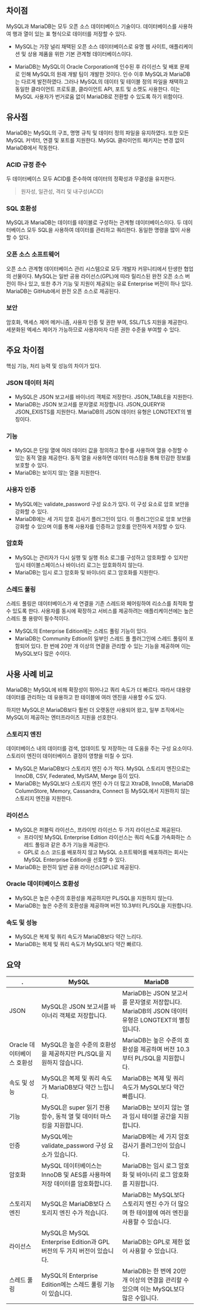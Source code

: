 ## 차이점

MySQL과 MariaDB는 모두 오픈 소스 데이터베이스 기술이다. 데이터베이스를 사용하여 행과 열이 있는 표 형식으로 데이터를 저장할 수 있다.

- MySQL는 가장 널리 채택된 오픈 소스 데이터베이스로 유명 웹 사이트, 애플리케이션 및 상용 제품을 위한 기본 관계형 데이터베이스이다.

- MariaDB는 MySQL이 Oracle Corporation에 인수된 후 라이선스 및 배포 문제로 인해 MySQL의 원래 개발 팀이 개발한 것이다. 인수 이후 MySQL과 MariaDB는 다르게 발전하였다. 그러나 MySQL의 데이터 및 테이블 정의 파일을 채택하고 동일한 클라이언트 프로토콜, 클라이언트 API, 포트 및 소켓도 사용한다. 이는 MySQL 사용자가 번거로움 없이 MariaDB로 전환할 수 있도록 하기 위함이다.

## 유사점

MariaDB는 MySQL의 구조, 명명 규칙 및 데이터 정의 파일을 유지하였다. 또한 모든 MySQL 커넥터, 연결 및 포트를 지원한다. MySQL 클라이언트 패키지는 변경 없이 MariaDB에서 작동한다.

### ACID 규정 준수
 
두 데이터베이스 모두 ACID를 준수하여 데이터의 정확성과 무결성을 유지한다.

> 원자성, 일관성, 격리 및 내구성(ACID)

### SQL 호환성

MySQL과 MariaDB는 데이터를 테이블로 구성하는 관계형 데이터베이스이다. 두 데이터베이스 모두 SQL을 사용하여 데이터를 관리하고 쿼리한다. 동일한 명령을 많이 사용할 수 있다. 

### 오픈 소스 소프트웨어

오픈 소스 관계형 데이터베이스 관리 시스템으로 모두 개발자 커뮤니티에서 탄생한 협업의 선물이다. MySQL는 일반 공용 라이선스(GPL)에 따라 릴리스된 완전 오픈 소스 버전이 하나 있고, 또한 추가 기능 및 지원이 제공되는 유료 Enterprise 버전이 하나 있다. MariaDB는 GitHub에서 완전 오픈 소스로 제공된다.

### 보안

암호화, 액세스 제어 메커니즘, 사용자 인증 및 권한 부여, SSL/TLS 지원을 제공한다. 세분화된 엑세스 제어가 가능하므로 사용자마자 다른 권한 수준을 부여할 수 있다.

## 주요 차이점

핵심 기능, 처리 능력 및 성능의 차이가 있다.

### JSON 데이터 처리

- MySQL은 JSON 보고서를 바이너리 객체로 저장한다. JSON_TABLE을 지원한다. 
- MariaDB는 JSON 보고서를 문자열로 저장합니다. JSON_QUERY와 JSON_EXISTS를 지원한다. MariaDB의 JSON 데이터 유형은 LONGTEXT의 별칭이다.

### 기능

- MySQL은 단일 열에 여러 데이터 값을 정의하고 함수를 사용하여 열을 수정할 수 있는 동적 열을 제공한다. 동적 열을 사용하면 데이터 마스킹을 통해 민감한 정보를 보호할 수 있다. 
- MariaDB는 보이지 않는 열을 지원한다.

### 사용자 인증

- MySQL에는 validate_password 구성 요소가 있다. 이 구성 요소로 암호 보안을 강화할 수 있다.
- MariaDB에는 세 가지 암호 검사기 플러그인이 있다. 이 플러그인으로 암호 보안을 강화할 수 있으며 이를 통해 사용자를 인증하고 암호를 안전하게 저장할 수 있다.

### 암호화 

- MySQL는 관리자가 다시 실행 및 실행 취소 로그를 구성하고 암호화할 수 있지만 임시 테이블스페이스나 바이너리 로그는 암호화하지 않는다.
- MariaDB는 임시 로그 암호화 및 바이너리 로그 암호화를 지원한다.

### 스레드 풀링

스레드 풀링은 데이터베이스가 새 연결을 기존 스레드와 페어링하여 리소스를 최적화 할 수 있도록 한다. 사용자를 동시에 확장하고 서비스를 제공하려는 애플리케이션에는 높은 스레드 풀 용량이 필수적이다.

- MySQL의 Enterprise Edition에는 스레드 풀링 기능이 있다.
- MariaDB는 Community Edtion의 일부인 스레드 풀 플러그인에 스레드 풀링이 포함되어 있다. 한 번에 20만 개 이상의 연결을 관리할 수 있는 기능을 제공하며 이는 MySQL보다 많은 수이다.

## 사용 사례 비교

MariaDB는 MySQL에 비해 확장성이 뛰어나고 쿼리 속도가 더 빠르다. 따라서 대용량 데이터를 관리하는 데 유용하고 한 테이블에 여러 엔진을 사용할 수도 있다. 

하지만 MySQL은 MariaDB보다 훨씬 더 오랫동안 사용되어 왔고, 일부 조직에서는 MySQL이 제공하는 엔터프라이즈 지원을 선호한다.

### 스토리지 엔진

데이터베이스 내의 데이터를 검색, 업데이트 및 저장하는 데 도움을 주는 구성 요소이다. 스토리이 엔진이 데이터베이스 결정이 영향을 미칠 수 있다.

- MySQL은 MariaDB보다 스토리지 엔진 수가 적다. MySQL 스토리지 엔진으로는 InnoDB, CSV, Federated, MyISAM, Merge 등이 있다.
- MariaDB는 MySQL보다 스토리지 엔진 수가 더 많고 XtraDB, InnoDB, MariaDB ColumnStore, Memory, Cassandra, Connect 등 MySQL에서 지원하지 않는 스토리지 엔진을 지원한다.

### 라이선스

- MySQL은 퍼블릭 라이선스, 프라이빗 라이선스 두 가지 라이선스로 제공된다.
  - 프라이빗 MySQL Enterprise Edition 라이선스는 쿼리 속도를 가속화하는 스레드 풀링과 같은 추가 기능을 제공한다.
  - GPL로 소스 코드를 배포하지 않고 MySQL 소프트웨어를 배포하려는 회사는 MySQL Enterprise Edition을 선호할 수 있다.
- MariaDB는 완전히 일반 공용 라이선스(GPL)로 제공된다.

### Oracle 데이터베이스 호환성

- MySQL은 높은 수준의 호환성을 제공하지만 PL/SQL을 지원하지 않는다.
- MariaDB는 높은 수준의 호환성을 제공하며 버전 10.3부터 PL/SQL을 지원합니다.

### 속도 및 성능

- MySQL은 복제 및 쿼리 속도가 MariaDB보다 약간 느리다.
- MariaDB는 복제 및 쿼리 속도가 MySQL보다 약간 빠르다.

## 요약

.|MySQL|MariaDB
-|-|-
JSON|MySQL은 JSON 보고서를 바이너리 객체로 저장합니다.|MariaDB는 JSON 보고서를 문자열로 저장합니다. MariaDB의 JSON 데이터 유형은 LONGTEXT의 별칭입니다.
Oracle 데이터베이스 호환성|MySQL은 높은 수준의 호환성을 제공하지만 PL/SQL을 지원하지 않습니다.|MariaDB는 높은 수준의 호환성을 제공하며 버전 10.3부터 PL/SQL을 지원합니다.
속도 및 성능|MySQL은 복제 및 쿼리 속도가 MariaDB보다 약간 느립니다.|MariaDB는 복제 및 쿼리 속도가 MySQL보다 약간 빠릅니다.
기능|MySQL은 super 읽기 전용 함수, 동적 열 및 데이터 마스킹을 지원합니다.|MariaDB는 보이지 않는 열과 임시 테이블 공간을 지원합니다.
인증|MySQL에는 validate_password 구성 요소가 있습니다.|MariaDB에는 세 가지 암호 검사기 플러그인이 있습니다.
암호화|MySQL 데이터베이스는 InnoDB 및 AES를 사용하여 저장 데이터를 암호화합니다.|MariaDB는 임시 로그 암호화 및 바이너리 로그 암호화를 지원합니다.
스토리지 엔진|MySQL은 MariaDB보다 스토리지 엔진 수가 적습니다.|MariaDB는 MySQL보다 스토리지 엔진 수가 더 많으며 한 테이블에 여러 엔진을 사용할 수 있습니다.
라이선스|MySQL은 MySQL Enterprise Edition과 GPL 버전의 두 가지 버전이 있습니다.|MariaDB는 GPL로 제한 없이 사용할 수 있습니다.
스레드 풀링|MySQL의 Enterprise Edition에는 스레드 풀링 기능이 있습니다.|MariaDB는 한 번에 20만 개 이상의 연결을 관리할 수 있으며 이는 MySQL보다 많은 수입니다.
